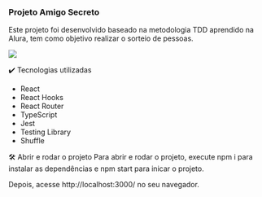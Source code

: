 ### Projeto Amigo Secreto

Este projeto foi desenvolvido baseado na metodologia TDD aprendido na Alura, tem como objetivo realizar o sorteio de pessoas.

<a href='https://amigo-secreto-two.vercel.app/'> 
<img src='https://user-images.githubusercontent.com/107640605/209151608-ba6360df-323e-4e69-9a86-c04423a92689.png' />
</a>

✔️ Tecnologias utilizadas

- React
- React Hooks
- React Router
- TypeScript
- Jest
- Testing Library
- Shuffle

🛠️ Abrir e rodar o projeto
Para abrir e rodar o projeto, execute npm i para instalar as dependências e npm start para inicar o projeto.

Depois, acesse http://localhost:3000/ no seu navegador.

